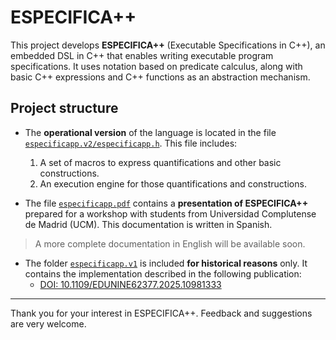 # ESPECIFICA++

This project develops **ESPECIFICA++** (Executable Specifications in C++), an embedded DSL in C++ that enables writing executable program specifications. It uses notation based on predicate calculus, along with basic C++ expressions and C++ functions as an abstraction mechanism.

## Project structure

- The **operational version** of the language is located in the file [`especificapp.v2/especificapp.h`](especificapp.v2/especificapp.h). This file includes:
  1. A set of macros to express quantifications and other basic constructions.
  2. An execution engine for those quantifications and constructions.

- The file [`especificapp.pdf`](especificapp.pdf) contains a **presentation of ESPECIFICA++** prepared for a workshop with students from Universidad Complutense de Madrid (UCM). This documentation is written in Spanish.

> A more complete documentation in English will be available soon.

- The folder [`especificapp.v1`](especificapp.v1/) is included **for historical reasons** only. It contains the implementation described in the following publication:
  - [DOI: 10.1109/EDUNINE62377.2025.10981333](https://doi.org/10.1109/EDUNINE62377.2025.10981333)

---

Thank you for your interest in ESPECIFICA++. Feedback and suggestions are very welcome.
